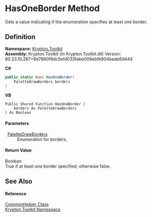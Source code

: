 # HasOneBorder Method


Gets a value indicating if the enumeration specifies at least one border.



## Definition
**Namespace:** <a href="79d2eac2-21f4-54ff-7552-b20c33c30600.md">Krypton.Toolkit</a>  
**Assembly:** Krypton.Toolkit (in Krypton.Toolkit.dll) Version: 80.23.10.287+8d7660f9dc5efd033fabe008ebfb904beab6d444

**C#**
``` C#
public static bool HasOneBorder(
	PaletteDrawBorders borders
)
```
**VB**
``` VB
Public Shared Function HasOneBorder ( 
	borders As PaletteDrawBorders
) As Boolean
```



#### Parameters
<dl><dt>  <a href="57c04dd4-2ce7-4f51-9b17-f9d26d39fa4e.md">PaletteDrawBorders</a></dt><dd>Enumeration for borders.</dd></dl>

#### Return Value
Boolean  
True if at least one border specified; otherwise false.

## See Also


#### Reference
<a href="13744a42-834d-93cd-437f-a5a616717068.md">CommonHelper Class</a>  
<a href="79d2eac2-21f4-54ff-7552-b20c33c30600.md">Krypton.Toolkit Namespace</a>  
